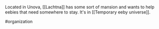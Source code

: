 Located in Unova, [[Lachtna]] has some sort of mansion and wants to help eebies that need somewhere to stay. It's in [[Temporary eeby universe]].

#organization 